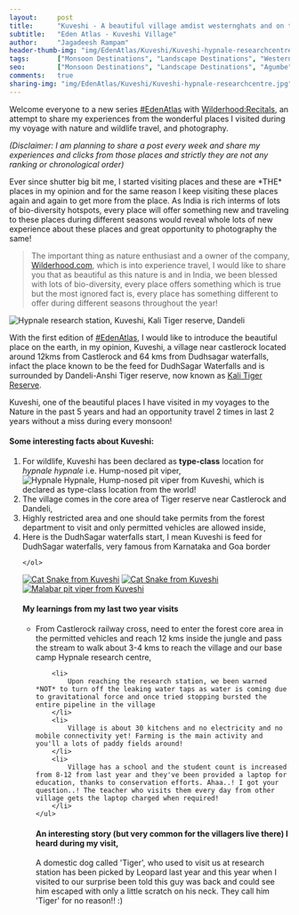 ```yaml
---
layout:     post
title:      "Kuveshi - A beautiful village amdist westernghats and on top of DudhSagar Waterfalls"
subtitle:   "Eden Atlas - Kuveshi Village"
author:     "Jagadeesh Rampam"
header-thumb-img: "img/EdenAtlas/Kuveshi/Kuveshi-hypnale-researchcentre-thumb.jpg"
tags:       ["Monsoon Destinations", "Landscape Destinations", "Western Ghats", "Goa Wildlife"]
seo: 		["Monsoon Destinations", "Landscape Destinations", "Agumbe"]
comments:   true
sharing-img: "img/EdenAtlas/Kuveshi/Kuveshi-hypnale-researchcentre.jpg"
---
```



<p>
Welcome everyone to a new series <a href="{{ site.baseurl }}/edenatlas" target="_blank">#EdenAtlas</a> with <a href="{{ site.baseurl }}" target="_blank">Wilderhood:Recitals</a>, an attempt to share my experiences from the wonderful places I visited during my voyage with nature and wildlife travel, and photography. 
</p>

<em>
(Disclaimer: I am planning to share a post every week and share my experiences and clicks from those places and strictly they are not any ranking or chronological order)
</em>

<p>
Ever since shutter big bit me, I started visiting places and these are *THE* places in my opinion and for the same reason I keep visiting  these places again and again to get more from the place. As India is rich interms of lots of bio-diversity hotspots, every place will offer something new and traveling to these places during different seasons would reveal whole lots of new experience about these places and great opportunity to photography the same! 
</p>

<blockquote>
The important thing as nature enthusiast and a owner of the company, <a href="http://wilderhood.com" target="_blank">Wilderhood.com</a>, which is into experience travel, I would like to share you that as beautiful as this nature is and in India, we been blessed with lots of bio-diversity, every place offers something which is true but the most ignored fact is, every place has something different to offer during different seasons throughout the year!
</blockquote>

<img src="{{ site.baseurl }}/img/EdenAtlas/Kuveshi/Kuveshi-hypnale-researchcentre.jpg"  alt="Hypnale research station, Kuveshi, Kali Tiger reserve, Dandeli">

<p>
With the first edition of <a href="{{ site.baseurl }}/edenatlas" target="_blank">#EdenAtlas</a>, I would like to introduce the beautiful place on the earth, in my opinion, Kuveshi, a village near castlerock located around 12kms from Castlerock and 64 kms from Dudhsagar waterfalls, infact the place known to be the feed for DudhSagar Waterfalls and is surrounded by Dandeli-Anshi Tiger reserve, now known as <a href="http://www.wilderhood.com/destination/Dandeli" target="_blank">Kali Tiger Reserve</a>.
</p>

<p>
Kuveshi, one of the beautiful places I have visited in my voyages to the Nature in the past 5 years and had an opportunity travel 2 times in last 2 years without a miss during every monsoon! 
</p>

<h4>
Some interesting facts about Kuveshi:
</h4>

<p>
	<ol>
		<li>
			For wildlife, Kuveshi has been declared as <strong>type-class</strong> location for <em>hypnale hypnale</em> i.e. Hump-nosed pit viper, 
			<img src="{{ site.baseurl }}/img/EdenAtlas/Kuveshi/Kuveshi-hypnale-HumpNosePitViper.jpg"  alt="Hypnale Hypnale, Hump-nosed pit viper from Kuveshi, which is declared as type-class location from the world!">
		</li>
		<li>
			The village comes in the core area of Tiger reserve near Castlerock and Dandeli,
		</li>
		<li>
			Highly restricted area and one should take permits from the forest department to visit and only permitted vehicles are allowed inside, 
		</li>
		<li>
			Here is the DudhSagar waterfalls start, I mean Kuveshi is feed for DudhSagar waterfalls, very famous from Karnataka and Goa border
		</li>

	</ol>
</p>

<div class="w-entity-images">
	<a class="fancybox" rel="group" href="{{ site.baseurl }}/img/EdenAtlas/Kuveshi/CatSnake.jpg"> <img class="w-customised-image-preview w-small-image-preview" src="{{ site.baseurl }}/img/EdenAtlas/Kuveshi/CatSnake.jpg" alt="Cat Snake from Kuveshi"></a>
	<a class="fancybox" rel="group" href="{{ site.baseurl }}/img/EdenAtlas/Kuveshi/CatSnake-Kuveshi-village1.jpg"> <img class="w-customised-image-preview w-small-image-preview" src="{{ site.baseurl }}/img/EdenAtlas/Kuveshi/CatSnake-Kuveshi-village1.jpg" alt="Cat Snake from Kuveshi"></a>
	<a class="fancybox" rel="group" href="{{ site.baseurl }}/img/EdenAtlas/Kuveshi/MalabarPitViper.jpg"> <img class="w-customised-image-preview w-small-image-preview" src="{{ site.baseurl }}/img/EdenAtlas/Kuveshi/MalabarPitViper.jpg" alt="Malabar pit viper from Kuveshi"></a>
</div>

<h4>
My learnings from my last two year visits
</h4>


<p>
	<ul>
		<li>
			From Castlerock railway cross, need to enter the forest core area in the permitted vehicles and reach 12 kms inside the jungle and pass the stream to walk about 3-4 kms to reach the village and our base camp Hypnale research centre, 
		</li>

		<li>
			Upon reaching the research station, we been warned *NOT* to turn off the leaking water taps as water is coming due to gravitational force and once tried stopping bursted the entire pipeline in the village
		</li>
		<li>
			Village is about 30 kitchens and no electricity and no mobile connectivity yet! Farming is the main activity and you'll a lots of paddy fields around!
		</li>
		<li>
			Village has a school and the student count is increased from 8-12 from last year and they've been provided a laptop for education, thanks to conservation efforts. Ahaa..! I got your question..! The teacher who visits them every day from other village gets the laptop charged when required!
		</li>
	</ul>
</p>

<h4>
An interesting story (but very common for the villagers live there) I heard during my visit,
</h4>

<p>
A domestic dog called 'Tiger', who used to visit us at research station has been picked by Leopard last year and this year when I visited to our surprise been told this guy was back and could see him escaped with only a little scratch on his neck. They call him 'Tiger' for no reason!! :)
</p>